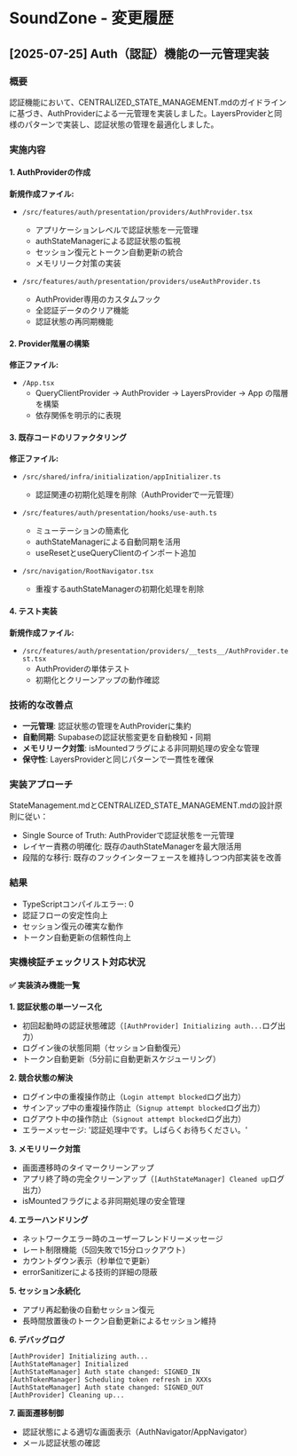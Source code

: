 # SoundZone - 変更履歴

## [2025-07-25] Auth（認証）機能の一元管理実装

### 概要
認証機能において、CENTRALIZED_STATE_MANAGEMENT.mdのガイドラインに基づき、AuthProviderによる一元管理を実装しました。LayersProviderと同様のパターンで実装し、認証状態の管理を最適化しました。

### 実施内容

#### 1. AuthProviderの作成
**新規作成ファイル:**
- `/src/features/auth/presentation/providers/AuthProvider.tsx`
  - アプリケーションレベルで認証状態を一元管理
  - authStateManagerによる認証状態の監視
  - セッション復元とトークン自動更新の統合
  - メモリリーク対策の実装

- `/src/features/auth/presentation/providers/useAuthProvider.ts`
  - AuthProvider専用のカスタムフック
  - 全認証データのクリア機能
  - 認証状態の再同期機能

#### 2. Provider階層の構築
**修正ファイル:**
- `/App.tsx`
  - QueryClientProvider → AuthProvider → LayersProvider → App の階層を構築
  - 依存関係を明示的に表現

#### 3. 既存コードのリファクタリング
**修正ファイル:**
- `/src/shared/infra/initialization/appInitializer.ts`
  - 認証関連の初期化処理を削除（AuthProviderで一元管理）
  
- `/src/features/auth/presentation/hooks/use-auth.ts`
  - ミューテーションの簡素化
  - authStateManagerによる自動同期を活用
  - useResetとuseQueryClientのインポート追加

- `/src/navigation/RootNavigator.tsx`
  - 重複するauthStateManagerの初期化処理を削除

#### 4. テスト実装
**新規作成ファイル:**
- `/src/features/auth/presentation/providers/__tests__/AuthProvider.test.tsx`
  - AuthProviderの単体テスト
  - 初期化とクリーンアップの動作確認

### 技術的な改善点
- **一元管理**: 認証状態の管理をAuthProviderに集約
- **自動同期**: Supabaseの認証状態変更を自動検知・同期
- **メモリリーク対策**: isMountedフラグによる非同期処理の安全な管理
- **保守性**: LayersProviderと同じパターンで一貫性を確保

### 実装アプローチ
StateManagement.mdとCENTRALIZED_STATE_MANAGEMENT.mdの設計原則に従い：
- Single Source of Truth: AuthProviderで認証状態を一元管理
- レイヤー責務の明確化: 既存のauthStateManagerを最大限活用
- 段階的な移行: 既存のフックインターフェースを維持しつつ内部実装を改善

### 結果
- TypeScriptコンパイルエラー: 0
- 認証フローの安定性向上
- セッション復元の確実な動作
- トークン自動更新の信頼性向上

### 実機検証チェックリスト対応状況

#### ✅ 実装済み機能一覧

**1. 認証状態の単一ソース化**
- 初回起動時の認証状態確認（`[AuthProvider] Initializing auth...`ログ出力）
- ログイン後の状態同期（セッション自動復元）
- トークン自動更新（5分前に自動更新スケジューリング）

**2. 競合状態の解決**
- ログイン中の重複操作防止（`Login attempt blocked`ログ出力）
- サインアップ中の重複操作防止（`Signup attempt blocked`ログ出力）
- ログアウト中の操作防止（`Signout attempt blocked`ログ出力）
- エラーメッセージ: '認証処理中です。しばらくお待ちください。'

**3. メモリリーク対策**
- 画面遷移時のタイマークリーンアップ
- アプリ終了時の完全クリーンアップ（`[AuthStateManager] Cleaned up`ログ出力）
- isMountedフラグによる非同期処理の安全管理

**4. エラーハンドリング**
- ネットワークエラー時のユーザーフレンドリーメッセージ
- レート制限機能（5回失敗で15分ロックアウト）
- カウントダウン表示（秒単位で更新）
- errorSanitizerによる技術的詳細の隠蔽

**5. セッション永続化**
- アプリ再起動後の自動セッション復元
- 長時間放置後のトークン自動更新によるセッション維持

**6. デバッグログ**
```
[AuthProvider] Initializing auth...
[AuthStateManager] Initialized
[AuthStateManager] Auth state changed: SIGNED_IN
[AuthTokenManager] Scheduling token refresh in XXXs
[AuthStateManager] Auth state changed: SIGNED_OUT
[AuthProvider] Cleaning up...
```

**7. 画面遷移制御**
- 認証状態による適切な画面表示（AuthNavigator/AppNavigator）
- メール認証状態の確認
